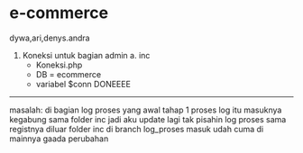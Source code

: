 # e-commerce
dywa,ari,denys.andra

1. Koneksi untuk bagian admin
   a. inc
     - Koneksi.php
     - DB = ecommerce
     - variabel $conn
DONEEEE
______________________________
masalah:
di bagian log proses yang awal tahap 1 proses log itu masuknya kegabung sama folder inc jadi aku update lagi tak pisahin log proses sama registnya diluar folder inc di branch log_proses masuk udah cuma di mainnya gaada perubahan